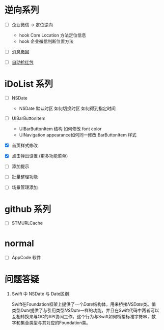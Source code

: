 # 逆向系列

- [ ] 企业微信 -> 定位逆向 
	
	* hook Core Location 方法定位信息
	* hook 企业微信判断位置方法

- [ ] [消息撤回](http://yulingtianxia.com/blog/2016/05/06/Let-your-WeChat-for-Mac-never-revoke-messages/)
- [ ] [自动抢红包](http://www.jianshu.com/p/189afbe3b429)

# iDoList 系列
- [ ] NSDate
	
	* NSDate 默认时区  如何切换时区 如何得到指定时间

- [ ] UIBarButtonItem
	
	*  UIBarButtonItem 结构 如何修改 font color
	*  UINavigation appearance如何同一修改 BarButtonItem 样式
	 
- [x] 首页样式修改
- [x] 点击弹出设置 (更多功能菜单)
- [ ] 添加提示
- [ ] 批量整理功能
- [ ] 场景管理添加
	 
	 
# github 系列

- [ ] STMURLCache

# normal

- [ ] AppCode 软件


# 问题答疑 
1. Swift 中 NSDate 与 Date区别

	Swift在Foundation框架上提供了一个*Date*结构体，用来桥接*NSDate*类。值类型*Date*提供了与引用类型*NSDate*一样的功能，并且在Swift代码中两者可以互相转换来与OC的API协同工作。这个行为与Swift如何桥接标准字符串，数字和集合类型与其对应的Foundation类。

